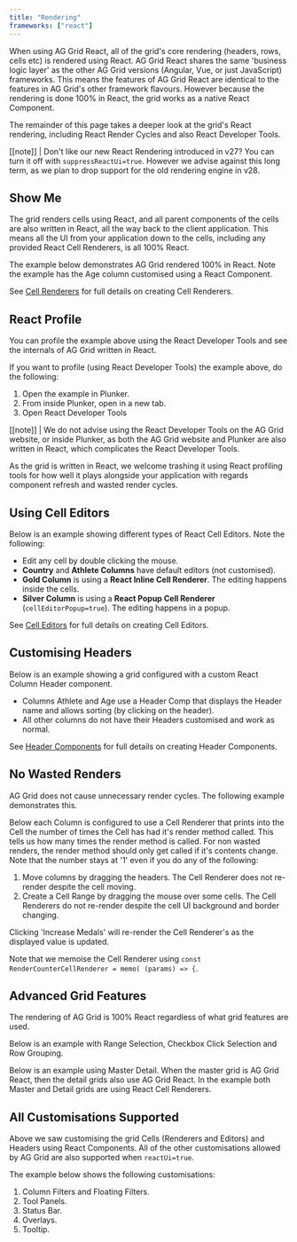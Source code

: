```yaml
---
title: "Rendering"
frameworks: ["react"]
---
```


<video-section id="oAQ5vavDupU" title="React Rendering" header="true">
When using AG Grid React, all of the grid's core rendering (headers, rows, cells etc) is rendered using React.
AG Grid React shares the same 'business logic layer' as the other AG Grid versions (Angular, Vue, or just JavaScript) frameworks. This means the features of AG Grid React are identical to the features in AG Grid's other framework flavours. However because the rendering is done 100% in React, the grid works as a native React Component.
</video-section>



The remainder of this page takes a deeper look at the grid's React rendering, including React Render Cycles and also React Developer Tools.

[[note]]
| Don't like our new React Rendering introduced in v27? You can turn it off with `suppressReactUi=true`. However we advise against this long term, as we plan to drop support for the old rendering engine in v28.

## Show Me

The grid renders cells using React, and all parent components of the cells are also written in React, all the way back to the client application. This means all the UI from your application down to the cells, including any provided React Cell Renderers, is all 100% React.

The example below demonstrates AG Grid rendered 100% in React. Note the example has the Age column customised using a React Component.

<grid-example title='React UI' name='react-ui' type='react' options=' { "enterprise": true, "showImportsDropdown": false }'></grid-example>

See [Cell Renderers](/component-cell-renderer/) for full details on creating Cell Renderers.

## React Profile

You can profile the example above using the React Developer Tools and see the internals of AG Grid written in React.

If you want to profile (using React Developer Tools) the example above, do the following:
1. Open the example in Plunker.
1. From inside Plunker, open in a new tab.
1. Open React Developer Tools

[[note]]
| We do not advise using the React Developer Tools on the AG Grid website, or inside Plunker, as both the AG Grid website and Plunker are also written in React, which complicates the React Developer Tools.

As the grid is written in React, we welcome trashing it using React profiling tools for how well it plays alongside your application with regards component refresh and wasted render cycles.

<image-caption src="reactui/resources/react-dev-tools.png" alt="React Developer Tools" maxWidth="90%" constrained="true" centered="true"></image-caption>

## Using Cell Editors

Below is an example showing different types of React Cell Editors. Note the following:

* Edit any cell by double clicking the mouse.
* **Country** and **Athlete Columns** have default editors (not customised).
* **Gold Column** is using a **React Inline Cell Renderer**. The editing happens inside the cells.
* **Silver Column** is using a **React Popup Cell Renderer** (`cellEditorPopup=true`). The editing happens in a popup.

<grid-example title='React UI Editors' name='editors' type='react' options=' { "enterprise": true, "showImportsDropdown": false }'></grid-example>

See [Cell Editors](/component-cell-editor/) for full details on creating Cell Editors.


## Customising Headers

Below is an example showing a grid configured with a custom React Column Header component.

* Columns Athlete and Age use a Header Comp that displays the Header name and allows sorting (by clicking on the header).
* All other columns do not have their Headers customised and work as normal.


<grid-example title='React UI Headers' name='headers' type='react' options=' { "showImportsDropdown": false }'></grid-example>

See [Header Components](/component-header/) for full details on creating Header Components.

## No Wasted Renders

AG Grid does not cause unnecessary render cycles. The following example demonstrates this.

Below each Column is configured to use a Cell Renderer that prints into the Cell the number of times the Cell has had it's render method called. This tells us how many times the render method is called. For non wasted renders, the render method should only get called if it's contents change. Note that the number stays at '1' even if you do any of the following:
1. Move columns by dragging the headers. The Cell Renderer does not re-render despite the cell moving.
1. Create a Cell Range by dragging the mouse over some cells. The Cell Renderers do not re-render despite the cell UI background and border changing.

Clicking 'Increase Medals' will re-render the Cell Renderer's as the displayed value is updated.

Note that we memoise the Cell Renderer using `const RenderCounterCellRenderer = memo( (params) => {`.

<grid-example title='React UI Render Cycles' name='no-wasted-render' type='react' options=' { "enterprise": true, "showImportsDropdown": false }'></grid-example>

## Advanced Grid Features

The rendering of AG Grid is 100% React regardless of what grid features are used.

Below is an example with Range Selection, Checkbox Click Selection and Row Grouping.

<grid-example title='React UI Advanced Features' name='advanced-features' type='react' options=' { "enterprise": true, "showImportsDropdown": false }'></grid-example>

Below is an example using Master Detail. When the master grid is AG Grid React, then the detail grids also use AG Grid React. In the example both Master and Detail grids are using React Cell Renderers.

<grid-example title='React UI Master Detail' name='master-detail' type='react' options=' { "enterprise": true, "showImportsDropdown": false }'></grid-example>

## All Customisations Supported

Above we saw customising the grid Cells (Renderers and Editors) and Headers using React Components.
All of the other customisations allowed by AG Grid are also supported when `reactUi=true`.

The example below shows the following customisations:
1. Column Filters and Floating Filters.
1. Tool Panels.
1. Status Bar.
1. Overlays.
1. Tooltip.

<grid-example title='React UI All Customisations' name='all-customisations' type='react' options=' { "enterprise": true, "showImportsDropdown": false }'></grid-example>
